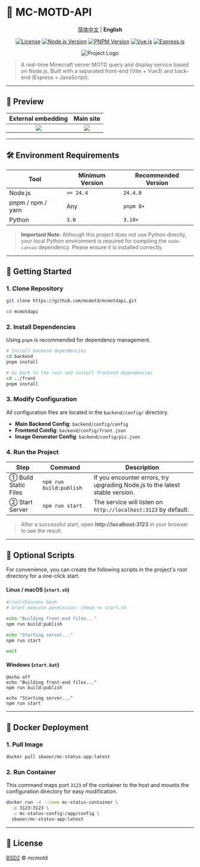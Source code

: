# 🚀 MC-MOTD-API

[//]: # (Language Switcher)
<p align="center">
  <a href="./README.cn.md">简体中文</a> | <strong>English</strong>
</p>

[//]: # (Badges)
<p align="center">
  <a href="https://github.com/mcmotd/mcmotdapi/blob/main/LICENSE"><img src="https://img.shields.io/badge/license-MIT-blue.svg" alt="License"></a>
  <a href="#"><img src="https://img.shields.io/badge/node-%3E%3D24.4-brightgreen.svg" alt="Node.js Version"></a>
  <a href="#"><img src="https://img.shields.io/badge/pnpm-%3E%3D8-orange.svg" alt="PNPM Version"></a>
  <a href="#"><img src="https://img.shields.io/badge/Vue.js-3-42b883.svg" alt="Vue.js"></a>
  <a href="#"><img src="https://img.shields.io/badge/Express.js-4-lightgrey.svg" alt="Express.js"></a>
</p>

[//]: # (Logo)
<p align="center">
  <img src="https://s21.ax1x.com/2025/07/21/pV8WvaF.png" alt="Project Logo">
</p>

> A real-time Minecraft server MOTD query and display service based on Node.js.
> Built with a separated front-end (Vite + Vue3) and back-end (Express + JavaScript).

---

## 🎨 Preview

| External embedding | Main site |
| :---: | :---: |
| [![](https://s21.ax1x.com/2025/07/18/pV3dDgJ.png)](https://imgse.com/i/pV3dDgJ) | [![](https://s21.ax1x.com/2025/07/18/pV3drv9.png)](https://imgse.com/i/pV3drv9) |

---

## 🛠️ Environment Requirements

| Tool              | Minimum Version | Recommended Version |
| ----------------- | --------------- | ------------------- |
| Node.js           | `>= 24.4`       | `24.4.0`            |
| pnpm / npm / yarn | Any             | `pnpm 8+`           |
| Python            | `3.0`           | `3.10+`             |

> **Important Note**: Although this project does not use Python directly, your local Python environment is required for compiling the `node-canvas` dependency. Please ensure it is installed correctly.

---

## 🚀 Getting Started

### 1. Clone Repository

``` bash
git clone https://github.com/mcmotd/mcmotdapi.git

cd mcmotdapi
```

### 2\. Install Dependencies

Using `pnpm` is recommended for dependency management.

```bash
# Install backend dependencies
cd backend
pnpm install

# Go back to the root and install frontend dependencies
cd ../front
pnpm install
```

### 3\. Modify Configuration

All configuration files are located in the `backend/config/` directory.

  - **Main Backend Config**: `backend/config/config`
  - **Frontend Config**: `backend/config/front.json`
  - **Image Generator Config**: `backend/config/pic.json`

### 4\. Run the Project

| Step                 | Command                 | Description                                       |
| -------------------- | ----------------------- | ------------------------------------------------- |
| ① Build Static Files | `npm run build:publish` | If you encounter errors, try upgrading Node.js to the latest stable version. |
| ② Start Server       | `npm run start`         | The service will listen on `http://localhost:3123` by default. |

> After a successful start, open **http://localhost:3123** in your browser to see the result.

-----

## 📜 Optional Scripts

For convenience, you can create the following scripts in the project's root directory for a one-click start.

#### Linux / macOS (`start.sh`)

```bash
#!/usr/bin/env bash
# Grant execute permission: chmod +x start.sh

echo "Building front-end files..."
npm run build:publish

echo "Starting server..."
npm run start

wait
```

#### Windows (`start.bat`)

```batch
@echo off
echo "Building front-end files..."
npm run build:publish

echo "Starting server..."
npm run start
```

-----

## 🐳 Docker Deployment

### 1\. Pull Image

```bash
docker pull sbaoor/mc-status-app:latest
```

### 2\. Run Container

This command maps port `3123` of the container to the host and mounts the configuration directory for easy modification.

```bash
docker run -d --name mc-status-container \
  -p 3123:3123 \
  -v mc-status-config:/app/config \
  sbaoor/mc-status-app:latest
```

-----

## 📄 License

[BSD2](https://github.com/mcmotd) © mcmotd
